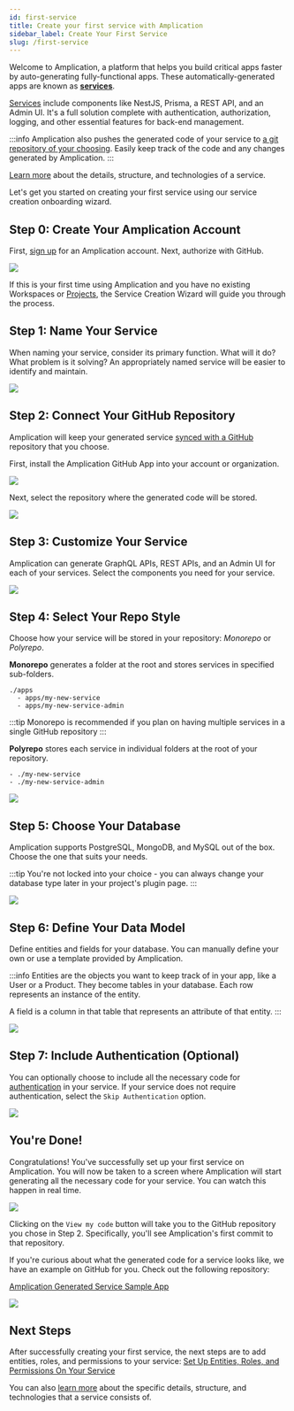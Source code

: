 ```yaml
---
id: first-service
title: Create your first service with Amplication
sidebar_label: Create Your First Service
slug: /first-service
---
```


Welcome to Amplication, a platform that helps you build critical apps faster by auto-generating fully-functional apps. These automatically-generated apps are known as [**services**](/projects-resources-services/#service).

[Services](/getting-started/) include components like NestJS, Prisma, a REST API, and an Admin UI. It's a full solution complete with authentication, authorization, logging, and other essential features for back-end management.

:::info
Amplication also pushes the generated code of your service to [a git repository of your choosing](/sync-with-github/). Easily keep track of the code and any changes generated by Amplication.
:::

[Learn more](/getting-started/) about the details, structure, and technologies of a service.

Let's get you started on creating your first service using our service creation onboarding wizard.

## Step 0: Create Your Amplication Account

First, [sign up](https://app.amplication.com/login) for an Amplication account. Next, authorize with GitHub.

![](./assets/first-service/amplication-home-page.png)

If this is your first time using Amplication and you have no existing Workspaces or [Projects](/projects-resources-services#projects), the Service Creation Wizard will guide you through the process.

## Step 1: Name Your Service

When naming your service, consider its primary function. What will it do? What problem is it solving? An appropriately named service will be easier to identify and maintain.

![](./assets/first-service/service-name.png)

## Step 2: Connect Your GitHub Repository

Amplication will keep your generated service [synced with a GitHub](/sync-with-github/) repository that you choose.

First, install the Amplication GitHub App into your account or organization.

![](./assets/first-service/install-amplication-github-app.png)

Next, select the repository where the generated code will be stored.

![](./assets/first-service/select-repository.png)

## Step 3: Customize Your Service

Amplication can generate GraphQL APIs, REST APIs, and an Admin UI for each of your services. Select the components you need for your service.

![](./assets/first-service/admin-ui-graph-rest-api.png)

## Step 4: Select Your Repo Style 

Choose how your service will be stored in your repository: *Monorepo* or *Polyrepo*.

**Monorepo** generates a folder at the root and stores services in specified sub-folders. 

```
./apps
  - apps/my-new-service 
  - apps/my-new-service-admin
```

:::tip
Monorepo is recommended if you plan on having multiple services in a single GitHub repository
:::

**Polyrepo** stores each service in individual folders at the root of your repository.

```
- ./my-new-service
- ./my-new-service-admin
```

![](./assets/first-service/monorepo-polyrepo.png)

## Step 5: Choose Your Database

Amplication supports PostgreSQL, MongoDB, and MySQL out of the box. Choose the one that suits your needs.

:::tip
You're not locked into your choice - you can always change your database type later in your project's plugin page.
:::

![](./assets/first-service/database.png)

## Step 6: Define Your Data Model

Define entities and fields for your database. You can manually define your own or use a template provided by Amplication.

:::info
Entities are the objects you want to keep track of in your app, like a User or a Product. They become tables in your database. Each row represents an instance of the entity.

A field is a column in that table that represents an attribute of that entity.
:::

![](./assets/first-service/data-model.png)

## Step 7: Include Authentication (Optional)

You can optionally choose to include all the necessary code for [authentication](/authentication/) in your service. If your service does not require authentication, select the `Skip Authentication` option.

![](./assets/first-service/authentication.png)

## You're Done!

Congratulations! You've successfully set up your first service on Amplication. You will now be taken to a screen where Amplication will start generating all the necessary code for your service. You can watch this happen in real time.

![](./assets/first-service/generating-service.png)

Clicking on the `View my code` button will take you to the GitHub repository you chose in Step 2. Specifically, you'll see Amplication's first commit to that repository.

If you're curious about what the generated code for a service looks like, we have an example on GitHub for you. Check out the following repository:

[Amplication Generated Service Sample App](https://github.com/amplication/sample-app)

![](./assets/first-service/service-created-successfully.png)

## Next Steps

After successfully creating your first service, the next steps are to add entities, roles, and permissions to your service: [Set Up Entities, Roles, and Permissions On Your Service](/entities-roles-permissions)

You can also [learn more](/getting-started/) about the specific details, structure, and technologies that a service consists of.